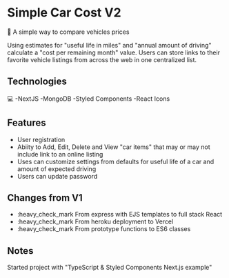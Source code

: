 # Simple Car Cost V2

:blue_car: A simple way to compare vehicles prices

Using estimates for "useful life in miles" and "annual amount of driving" calculate a "cost per remaining month" value. Users can store links to their favorite vehicle listings from across the web in one centralized list.

## Technologies

:computer:
-NextJS
-MongoDB
-Styled Components
-React Icons

## Features

- User registration
- Abiity to Add, Edit, Delete and View "car items" that may or may not include link to an online listing
- Uses can customize settings from defaults for useful life of a car and amount of expected driving
- Users can update password

## Changes from V1

- :heavy_check_mark From express with EJS templates to full stack React
- :heavy_check_mark From heroku deployment to Vercel
- :heavy_check_mark From prototype functions to ES6 classes

## Notes

Started project with "TypeScript & Styled Components Next.js example"
